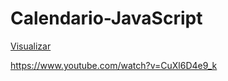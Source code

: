 # Calendario-JavaScript

[Visualizar](https://ednotsheeran.github.io/Calendario-JavaScript/.)

https://www.youtube.com/watch?v=CuXl6D4e9_k